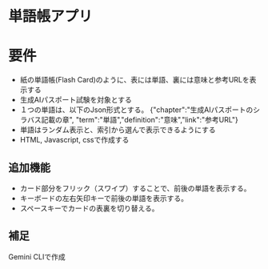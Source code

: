 # 単語帳アプリ

# 要件
- 紙の単語帳(Flash Card)のように、表には単語、裏には意味と参考URLを表示する
- 生成AIパスポート試験を対象とする
- １つの単語は、以下のJson形式とする。
{"chapter":"生成AIパスポートのシラバス記載の章", "term":"単語","definition":"意味","link":"参考URL"}
- 単語はランダム表示と、索引から選んで表示できるようにする
- HTML, Javascript, cssで作成する

## 追加機能
- カード部分をフリック（スワイプ）することで、前後の単語を表示する。
- キーボードの左右矢印キーで前後の単語を表示する。
- スペースキーでカードの表裏を切り替える。

## 補足
Gemini CLIで作成